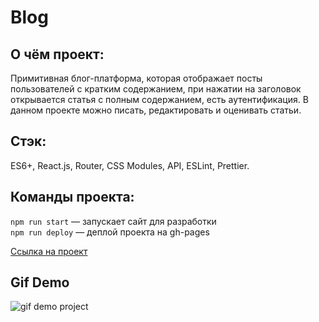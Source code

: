 # Blog
## О чём проект:
Примитивная блог-платформа, которая отображает посты пользователей с кратким содержанием, при нажатии на заголовок открывается статья с полным содержанием, есть аутентификация. В данном проекте можно писать, редактировать и оценивать статьи.

## Стэк: 
ES6+, React.js, Router, CSS Modules, API, ESLint, Prettier.

## Команды проекта:
`npm run start` — запускает сайт для разработки <br>
`npm run deploy` — деплой проекта на gh-pages

[Ссылка на проект](https://denis-ostapenko.github.io/Blog-App/#/articles)

## Gif Demo
![gif demo project](http://g.recordit.co/KDV2UVRrbJ.gif)
